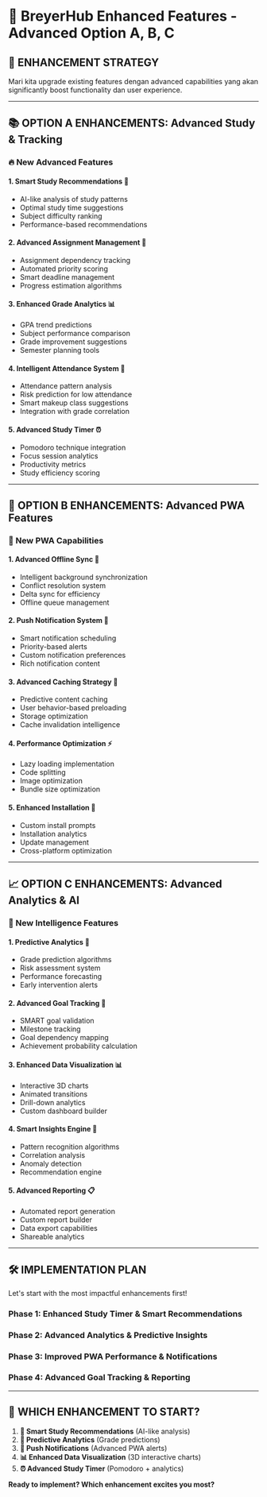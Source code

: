 # 🚀 BreyerHub Enhanced Features - Advanced Option A, B, C

## 🎯 **ENHANCEMENT STRATEGY**

Mari kita upgrade existing features dengan advanced capabilities yang akan significantly boost functionality dan user experience.

---

## 📚 **OPTION A ENHANCEMENTS: Advanced Study & Tracking**

### **🔥 New Advanced Features**

#### **1. Smart Study Recommendations** 🧠
- AI-like analysis of study patterns
- Optimal study time suggestions
- Subject difficulty ranking
- Performance-based recommendations

#### **2. Advanced Assignment Management** 📝
- Assignment dependency tracking
- Automated priority scoring
- Smart deadline management
- Progress estimation algorithms

#### **3. Enhanced Grade Analytics** 📊
- GPA trend predictions
- Subject performance comparison
- Grade improvement suggestions
- Semester planning tools

#### **4. Intelligent Attendance System** 🏫
- Attendance pattern analysis
- Risk prediction for low attendance
- Smart makeup class suggestions
- Integration with grade correlation

#### **5. Advanced Study Timer** ⏰
- Pomodoro technique integration
- Focus session analytics
- Productivity metrics
- Study efficiency scoring

---

## 📱 **OPTION B ENHANCEMENTS: Advanced PWA Features**

### **🚀 New PWA Capabilities**

#### **1. Advanced Offline Sync** 🔄
- Intelligent background synchronization
- Conflict resolution system
- Delta sync for efficiency
- Offline queue management

#### **2. Push Notification System** 🔔
- Smart notification scheduling
- Priority-based alerts
- Custom notification preferences
- Rich notification content

#### **3. Advanced Caching Strategy** 💾
- Predictive content caching
- User behavior-based preloading
- Storage optimization
- Cache invalidation intelligence

#### **4. Performance Optimization** ⚡
- Lazy loading implementation
- Code splitting
- Image optimization
- Bundle size optimization

#### **5. Enhanced Installation** 📲
- Custom install prompts
- Installation analytics
- Update management
- Cross-platform optimization

---

## 📈 **OPTION C ENHANCEMENTS: Advanced Analytics & AI**

### **🤖 New Intelligence Features**

#### **1. Predictive Analytics** 🔮
- Grade prediction algorithms
- Risk assessment system
- Performance forecasting
- Early intervention alerts

#### **2. Advanced Goal Tracking** 🎯
- SMART goal validation
- Milestone tracking
- Goal dependency mapping
- Achievement probability calculation

#### **3. Enhanced Data Visualization** 📊
- Interactive 3D charts
- Animated transitions
- Drill-down analytics
- Custom dashboard builder

#### **4. Smart Insights Engine** 🧠
- Pattern recognition algorithms
- Correlation analysis
- Anomaly detection
- Recommendation engine

#### **5. Advanced Reporting** 📋
- Automated report generation
- Custom report builder
- Data export capabilities
- Shareable analytics

---

## 🛠️ **IMPLEMENTATION PLAN**

Let's start with the most impactful enhancements first!

### **Phase 1: Enhanced Study Timer & Smart Recommendations**
### **Phase 2: Advanced Analytics & Predictive Insights**
### **Phase 3: Improved PWA Performance & Notifications**
### **Phase 4: Advanced Goal Tracking & Reporting**

---

## 🎯 **WHICH ENHANCEMENT TO START?**

1. **🧠 Smart Study Recommendations** (AI-like analysis)
2. **🔮 Predictive Analytics** (Grade predictions)
3. **🔔 Push Notifications** (Advanced PWA alerts)
4. **📊 Enhanced Data Visualization** (3D interactive charts)
5. **⏰ Advanced Study Timer** (Pomodoro + analytics)

**Ready to implement? Which enhancement excites you most?**
